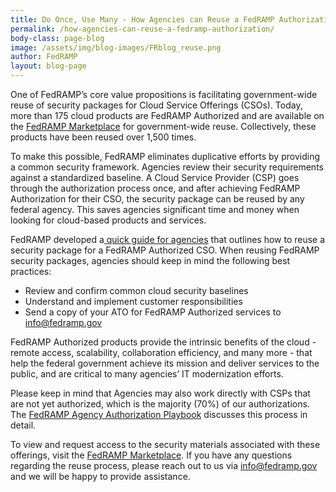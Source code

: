 ```yaml
---
title: Do Once, Use Many - How Agencies can Reuse a FedRAMP Authorization
permalink: /how-agencies-can-reuse-a-fedramp-authorization/
body-class: page-blog
image: /assets/img/blog-images/FRblog_reuse.png
author: FedRAMP
layout: blog-page
---
```


One of FedRAMP’s core value propositions is facilitating government-wide reuse of security packages for Cloud Service Offerings (CSOs). Today, more than 175 cloud products are FedRAMP Authorized and are available on the <a href="https://marketplace.fedramp.gov/#/products">FedRAMP Marketplace</a> for government-wide reuse. Collectively, these products have been reused over 1,500 times.

To make this possible, FedRAMP eliminates duplicative efforts by providing a common security framework. Agencies review their security requirements against a standardized baseline. A Cloud Service Provider (CSP) goes through the authorization process once, and after achieving FedRAMP Authorization for their CSO, the security package can be reused by any federal agency. This saves agencies significant time and money when looking for cloud-based products and services. 

FedRAMP developed a<a href="https://www.fedramp.gov/assets/resources/documents/Reusing_Authorizations_for_Cloud_Products_Quick_Guide.pdf"> quick guide for agencies</a> that outlines how to reuse a security package for a FedRAMP Authorized CSO. When reusing FedRAMP security packages, agencies should keep in mind the following best practices:
* Review and confirm common cloud security baselines
* Understand and implement customer responsibilities
* Send a copy of your ATO for FedRAMP Authorized services to <a href="mailto:info@fedramp.gov">info@fedramp.gov</a> 

FedRAMP Authorized products provide the intrinsic benefits of the cloud - remote access, scalability, collaboration efficiency, and many more - that help the federal government achieve its mission and deliver services to the public, and are critical to many agencies’ IT modernization efforts.

Please keep in mind that Agencies may also work directly with CSPs that are not yet authorized, which is the majority (70%) of our authorizations. The <a href="https://www.fedramp.gov/assets/resources/documents/Agency_Authorization_Playbook.pdf">FedRAMP Agency Authorization Playbook</a> discusses this process in detail. 

To view and request access to the security materials associated with these offerings, visit the <a href="https://marketplace.fedramp.gov/#/products">FedRAMP Marketplace</a>. If you have any questions regarding the reuse process, please reach out to us via <a href="mailto:info@fedramp.gov">info@fedramp.gov</a> and we will be happy to provide assistance.


